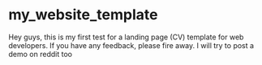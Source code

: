 # my_website_template
Hey guys, this is my first test for a landing page (CV) template for web developers. If you have any feedback, please fire away. I will try to post a demo on reddit too
